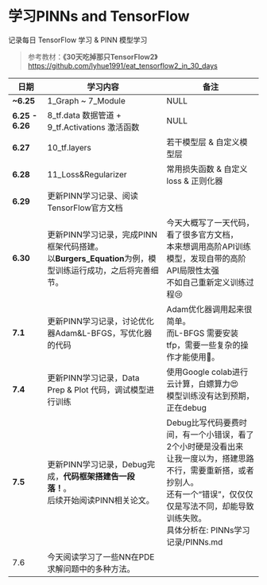 <!-- #region -->
# 学习PINNs and TensorFlow 


记录每日 TensorFlow 学习 & PINN 模型学习
> 参考教材：**《30天吃掉那只TensorFlow2》** https://github.com/lyhue1991/eat_tensorflow2_in_30_days



| 日期            | 学习内容                                                     | 备注                                                         |
| --------------- | ------------------------------------------------------------ | ------------------------------------------------------------ |
| **~6.25**       | 1_Graph ~ 7_Module                                           | NULL                                                         |
| **6.25 - 6.26** | 8_tf.data 数据管道 + 9_tf.Activations 激活函数               | NULL                                                         |
| **6.27**        | 10_tf.layers                                                 | 若干模型层 & 自定义模型层                                    |
| **6.28**        | 11_Loss&Regularizer                                          | 常用损失函数 & 自定义loss & 正则化器                         |
| **6.29**        | 更新PINN学习记录、阅读TensorFlow官方文档                     |                                                              |
| **6.30**        | 更新PINN学习记录，完成PINN框架代码搭建。<br />以**Burgers_Equation**为例，模型训练运行成功，之后将完善细节。<br /> | 今天大概写了一天代码，看了很多官方文档，<br />本来想调用高阶API训练模型，发现自带的高阶API局限性太强<br />不如自己重新定义训练过程😢 |
| **7.1**         | 更新PINN学习记录，讨论优化器Adam&L-BFGS，写优化器的代码      | Adam优化器调用起来很简单。<br />而L-BFGS 需要安装tfp，需要一些复杂的操作才能使用🤣。 |
| **7.4**         | 更新PINN学习记录，Data Prep & Plot 代码，调试模型进行训练    | 使用Google colab进行云计算，白嫖算力😍<br />模型训练没有达到预期，正在debug |
| **7.5**         | 更新PINN学习记录，Debug完成，**代码框架搭建告一段落！**。<br />后续开始阅读PINN相关论文。 | Debug比写代码要费时间，有一个小错误，看了2个小时硬是没看出来<br />让我一度以为，搭建思路不行，需要重新搭，或者抄别人。<br />还有一个“错误”，仅仅仅仅是写法不同，却能导致训练失败。<br />具体分析在: PINNs学习记录/PINNs.md |
| 7.6             | 今天阅读学习了一些NN在PDE求解问题中的多种方法。              |                                                              |





<!-- #endregion -->
